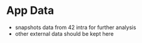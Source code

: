 # App Data
- snapshots data from 42 intra for further analysis
- other external data should be kept here
